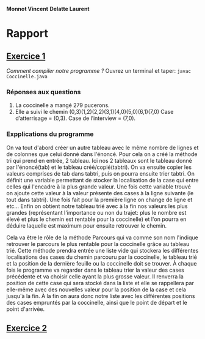 **Monnot Vincent**
**Delatte Laurent**
# Rapport 

## <u>Exercice 1</u>
*Comment compiler notre programme ?*
Ouvrez un terminal et taper: `javac Coccinelle.java`

### Réponses aux questions
1. La coccinelle a mangé 279 pucerons.
2. Elle a suivi le chemin (0,3)(1,2)(2,2)(3,1)(4,0)(5,0)(6,1)(7,0)
Case d’atterrisage = (0,3).
Case de l’interview = (7,0).

### Expplications du programme
On va tout d'abord créer un autre tableau avec le même nombre de lignes et de colonnes que celui donné dans l'énoncé. Pour cela on a créé la méthode tri qui prend en entrée, 2 tableau. Ici nos 2 tableaux sont le tableau donné par l'énoncé(tab) et le tableau créé/copié(tabtri). On va ensuite copier les valeurs comprises de tab dans tabtri, puis on pourra ensuite trier tabtri. On définit une variable permettant de stocker la localisation de la case qui entre celles qui l'encadre à la plus grande valeur. Une fois cette variable trouvé on ajoute cette valeur à la valeur présente des cases à la ligne suivante (le tout dans tabtri). Une fois fait pour la première ligne on change de ligne et etc... Enfin on obtient notre tableau trié avec à la fin nos valeurs les plus grandes (représentant l'importance ou non du trajet: plus le nombre est élevé et plus le chemin est rentable pour la coccinelle) et l'on pourra en déduire laquelle est maximum pour ensuite retrouver le chemin.

Cela va être le rôle de la méthode Parcours qui va comme son nom l'indique retrouver le parcours le plus rentable pour la coccinelle grâce au tableau trié. Cette méthode prendra entrée une liste vide qui stockera les différentes localisations des cases du chemin parcouru par la coccinelle, le tableau trié et la position de la dernière feuille ou la coccinelle doit se trouver. À chaque fois le programme va regarder dans le tableau trier la valeur des cases précédente et va choisir celle ayant la plus grosse valeur. Il renverra la position de cette case qui sera stocké dans la liste et elle se rappellera par elle-même avec des nouvelles valeur pour la position de la case et cela jusqu'à la fin. À la fin on aura donc notre liste avec les différentes positions des cases empruntés par la coccinelle, ainsi que le point de départ et le point d'arrivée.



## <u>Exercice 2</u>
